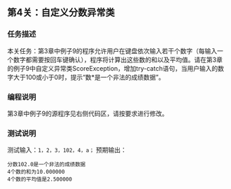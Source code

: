 ## 第4关：自定义分数异常类
### 任务描述
本关任务：第3章中例子9的程序允许用户在键盘依次输入若干个数字（每输入一个数字都需要按回车键确认），程序将计算出这些数的和以及平均值。请在第3章的例子9中自定义异常类ScoreException，增加try-catch语句，当用户输入的数字大于100或小于0时，提示“数*是一个非法的成绩数据”。

### 编程说明
第3章中例子9的源程序见右侧代码区，请按要求进行修改。

### 测试说明
测试输入：```1，2，3，102，4，a；```
预期输出：
```shell
分数102.0是一个非法的成绩数据
4个数的和为10.000000
4个数的平均值是2.500000
```
